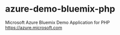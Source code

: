 # azure-demo-bluemix-php
Microsoft Azure Bluemix Demo Application for PHP https://azure.microsoft.com
